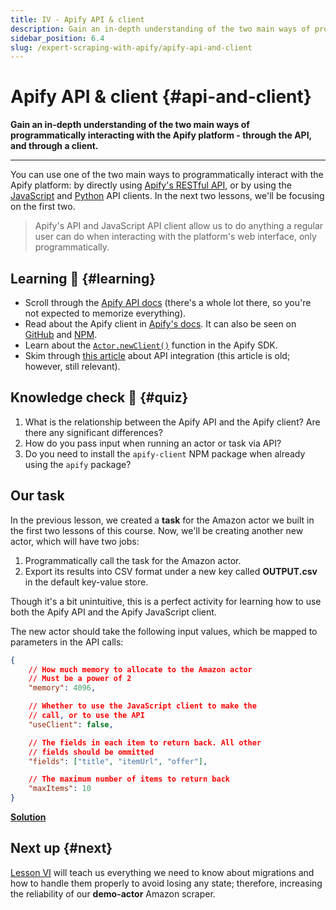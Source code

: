 ```yaml
---
title: IV - Apify API & client
description: Gain an in-depth understanding of the two main ways of programmatically interacting with the Apify platform - through the API, and through a client.
sidebar_position: 6.4
slug: /expert-scraping-with-apify/apify-api-and-client
---
```


# Apify API & client {#api-and-client}

**Gain an in-depth understanding of the two main ways of programmatically interacting with the Apify platform - through the API, and through a client.**

---

You can use one of the two main ways to programmatically interact with the Apify platform: by directly using [Apify's RESTful API](/api/v2), or by using the [JavaScript](/api/client/js) and [Python](/api/client/python) API clients. In the next two lessons, we'll be focusing on the first two.

> Apify's API and JavaScript API client allow us to do anything a regular user can do when interacting with the platform's web interface, only programmatically.

## Learning 🧠 {#learning}

- Scroll through the [Apify API docs](/api/v2) (there's a whole lot there, so you're not expected to memorize everything).
- Read about the Apify client in [Apify's docs](/api/client/js). It can also be seen on [GitHub](https://github.com/apify/apify-client-js) and [NPM](https://www.npmjs.com/package/apify-client).
- Learn about the [`Actor.newClient()`](/sdk/js/reference/class/Actor#newClient) function in the Apify SDK.
- Skim through [this article](https://help.apify.com/en/articles/2868670-how-to-pass-data-from-web-scraper-to-another-actor) about API integration (this article is old; however, still relevant).

## Knowledge check 📝 {#quiz}

1. What is the relationship between the Apify API and the Apify client? Are there any significant differences?
2. How do you pass input when running an actor or task via API?
3. Do you need to install the `apify-client` NPM package when already using the `apify` package?

## Our task

In the previous lesson, we created a **task** for the Amazon actor we built in the first two lessons of this course. Now, we'll be creating another new actor, which will have two jobs:

1. Programmatically call the task for the Amazon actor.
2. Export its results into CSV format under a new key called **OUTPUT.csv** in the default key-value store.

Though it's a bit unintuitive, this is a perfect activity for learning how to use both the Apify API and the Apify JavaScript client.

The new actor should take the following input values, which be mapped to parameters in the API calls:

```json
{
    // How much memory to allocate to the Amazon actor
    // Must be a power of 2
    "memory": 4096,

    // Whether to use the JavaScript client to make the
    // call, or to use the API
    "useClient": false,

    // The fields in each item to return back. All other
    // fields should be ommitted
    "fields": ["title", "itemUrl", "offer"],

    // The maximum number of items to return back
    "maxItems": 10
}
```

[**Solution**](./solutions/using_api_and_client.md)

## Next up {#next}

[Lesson VI](./migrations_maintaining_state.md) will teach us everything we need to know about migrations and how to handle them properly to avoid losing any state; therefore, increasing the reliability of our **demo-actor** Amazon scraper.
